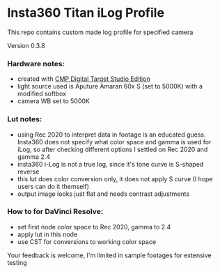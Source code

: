 # Insta360 Titan iLog Profile
This repo contains custom made log profile for specified camera

Version 0.3.8

### Hardware notes:
- created with [CMP Digital Target Studio Edition](https://www.cmp-color.fr/eng%20digital%20target.html)
- light source used is Aputure Amaran 60x S (set to 5000K) with a modified softbox
- camera WB set to 5000K

### Lut notes:
- using Rec 2020 to interpret data in footage is an educated guess. Insta360 does not specify what color space and gamma is used for iLog, so after checking different options I settled on Rec 2020 and gamma 2.4
- insta360 i-Log is not a true log, since it's tone curve is S-shaped reverse
- this lut does color conversion only, it does not apply S curve (I hope users can do it themself)
- output image looks just flat and needs contrast adjustments

### How to for DaVinci Resolve:
- set first node color space to Rec 2020, gamma to 2.4
- apply lut in this node
- use CST for conversions to working color space

Your feedback is welcome, I'm limited in sample footages for extensive testing
